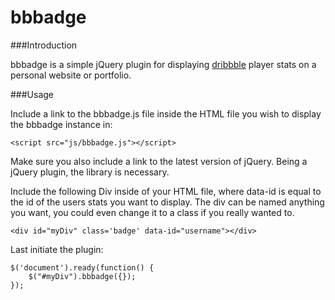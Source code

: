 bbbadge
=======

###Introduction

bbbadge is a simple jQuery plugin for displaying <a href="http://www.dribble.com/">dribbble</a> player stats on a personal website or portfolio.

###Usage

Include a link to the bbbadge.js file inside the HTML file you wish to display the bbbadge instance in:
  
```
<script src="js/bbbadge.js"></script>
```
Make sure you also include a link to the latest version of jQuery.  Being a jQuery plugin, the library is necessary.

Include the following Div inside of your HTML file, where data-id is equal to the id of the users stats you want to display.  The div can be named anything you want, you could even change it to a class if you really wanted to.

```
<div id="myDiv" class='badge' data-id="username"></div>
```

Last initiate the plugin: 
```
$('document').ready(function() {
	$("#myDiv").bbbadge({});
});
```